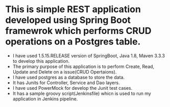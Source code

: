 # This is simple REST application developed using Spring Boot framewrok which performs CRUD operations on a Postgres table.
* I have used 1.5.15.RELEASE version of SpringBoot, Java 1.8, Maven 3.3.3 to develop this application.
* The primary purpose of this application is to perform Create, Read, Update and Delete on a issue(CRUD Opertaions). 
* I have used postgres as a database to store the data. 
* It has Junits for Controller, Service and Dao layers.
* I have used PowerMock for develop the Junit test cases.
* It has a sample groovy script(Jenkinsfile) whicn is used to run my application in Jenkins pipeline.
